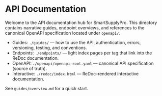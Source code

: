 # API Documentation

Welcome to the API documentation hub for SmartSupplyPro. This directory contains narrative guides, endpoint overviews, and references to the canonical OpenAPI specification located under `openapi/`.

- Guides: `./guides/` — how to use the API, authentication, errors, versioning, testing, and conventions.
- Endpoints: `./endpoints/` — light index pages per tag that link into the ReDoc documentation.
- OpenAPI: `./openapi/openapi-root.yaml` — canonical API specification (source of truth).
- Interactive: `./redoc/index.html` — ReDoc-rendered interactive documentation.

See `guides/overview.md` for a quick start.
